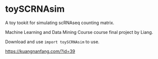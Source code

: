 # toySCRNAsim

A toy tookit for simulating scRNAseq counting matrix.

Machine Learning and Data Mining Course course final project by Liang.

Download and use `import toySCRNAsim`  to use.

https://kuangnanfang.com/?id=39